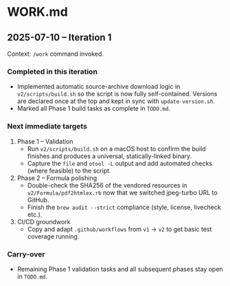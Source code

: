 # WORK.md

## 2025-07-10 – Iteration 1

Context: `/work` command invoked.

### Completed in this iteration

* Implemented automatic source-archive download logic in `v2/scripts/build.sh` so the script is now fully self-contained.  Versions are declared once at the top and kept in sync with `update-version.sh`.
* Marked all Phase 1 build tasks as complete in `TODO.md`.

### Next immediate targets

1. Phase 1 – Validation
   * Run `v2/scripts/build.sh` on a macOS host to confirm the build finishes and produces a universal, statically-linked binary.
   * Capture the `file` and `otool -L` output and add automated checks (where feasible) to the script.
2. Phase 2 – Formula polishing
   * Double-check the SHA256 of the vendored resources in `v2/Formula/pdf2htmlex.rb` now that we switched jpeg-turbo URL to GitHub.
   * Finish the `brew audit --strict` compliance (style, license, livecheck etc.).
3. CI/CD groundwork
   * Copy and adapt `.github/workflows` from `v1` → `v2` to get basic test coverage running.

### Carry-over

* Remaining Phase 1 validation tasks and all subsequent phases stay open in `TODO.md`.

